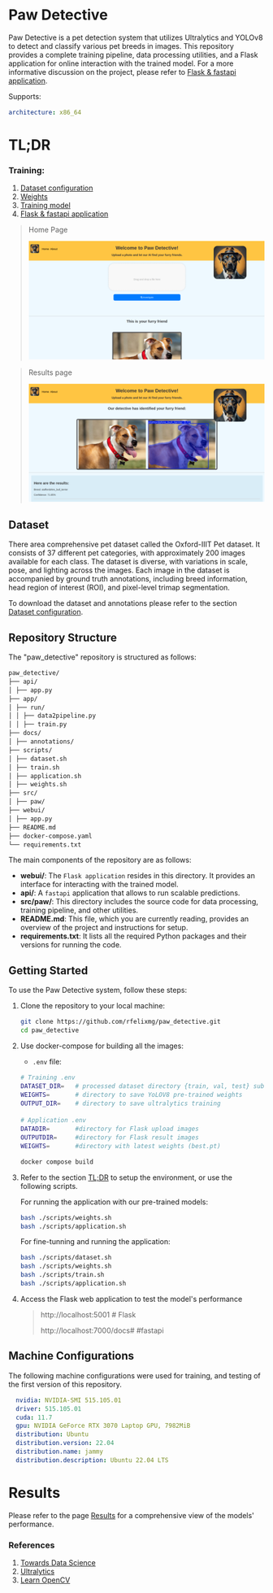 # Paw Detective

Paw Detective is a pet detection system that utilizes Ultralytics and YOLOv8 to detect
and classify various pet breeds in images. This repository provides a complete training
pipeline, data processing utilities, and a Flask application for online interaction with
the trained model. For a more informative discussion on the project, please refer to
[Flask & fastapi application](./docs/application.md).

Supports:
```yaml
architecture: x86_64
```


# TL;DR <a name="tldr"></a>
### Training:
1. [Dataset configuration](./docs/dataset.md)
2. [Weights](./docs/weights.md)
3. [Training model](./docs/training.md)
4. [Flask & fastapi application](./docs/application.md)


> Home Page
>
> ![Home](./docs/src/home.png)

> Results page
>
> ![Home](./docs/src/response.png)


## Dataset

There area comprehensive pet dataset called the Oxford-IIIT Pet dataset. It consists of 37 different pet categories,
with approximately 200 images available for each class. The dataset is diverse, with variations in scale, pose, and
lighting across the images. Each image in the dataset is accompanied by ground truth annotations, including breed
information, head region of interest (ROI), and pixel-level trimap segmentation.

To download the dataset and annotations please refer to the section [Dataset configuration](./docs/dataset.md).

## Repository Structure


The "paw_detective" repository is structured as follows:

```bash
paw_detective/
├── api/
│ ├── app.py
├── app/
│ ├── run/
│ │ ├── data2pipeline.py
│ │ ├── train.py
├── docs/
│ ├── annotations/
├── scripts/
│ ├── dataset.sh
│ ├── train.sh
│ ├── application.sh
│ ├── weights.sh
├── src/
│ ├── paw/
├── webui/
│ ├── app.py
├── README.md
├── docker-compose.yaml
└── requirements.txt
```

The main components of the repository are as follows:

- **webui/**: The `Flask application` resides in this directory. It provides an interface for interacting with the trained model.
- **api/**: A `fastapi` application that allows to run scalable predictions.
- **src/paw/**: This directory includes the source code for data processing, training pipeline, and other utilities.
- **README.md**: This file, which you are currently reading, provides an overview of the project and instructions for setup.
- **requirements.txt**: It lists all the required Python packages and their versions for running the code.

## Getting Started

To use the Paw Detective system, follow these steps:

1. Clone the repository to your local machine:

   ```bash
   git clone https://github.com/rfelixmg/paw_detective.git
   cd paw_detective
   ```

2. Use docker-compose for building all the images:

   - `.env` file:
   ```bash
   # Training .env
   DATASET_DIR=   # processed dataset directory {train, val, test} sub-folders
   WEIGHTS=       # directory to save YoLOV8 pre-trained weights
   OUTPUT_DIR=    # directory to save ultralytics training

   # Application .env
   DATADIR=       #directory for Flask upload images
   OUTPUTDIR=     #directory for Flask result images
   WEIGHTS=       #directory with latest weights (best.pt)
   ```

   ```bash
   docker compose build
   ```

3. Refer to the section [TL;DR](#tldr) to setup the environment, or use the following scripts.

   For running the application with our pre-trained models:
   ```bash
   bash ./scripts/weights.sh
   bash ./scripts/application.sh
   ```

   For fine-tunning and running the application:

   ```bash
   bash ./scripts/dataset.sh
   bash ./scripts/weights.sh
   bash ./scripts/train.sh
   bash ./scripts/application.sh
   ```

4. Access the Flask web application to test the model's performance

   > http://localhost:5001              # Flask
   >
   > http://localhost:7000/docs#        #fastapi


## Machine Configurations

The following machine configurations were used for training, and testing of the first version of this repository.

```yaml
  nvidia: NVIDIA-SMI 515.105.01
  driver: 515.105.01
  cuda: 11.7
  gpu: NVIDIA GeForce RTX 3070 Laptop GPU, 7982MiB
  distribution: Ubuntu
  distribution.version: 22.04
  distribution.name: jammy
  distribution.description: Ubuntu 22.04 LTS
```

# Results

Please refer to the page [Results](./docs/results.md) for a comprehensive view of the models' performance.

### References
1. [Towards Data Science](https://towardsdatascience.com/trian-yolov8-instance-segmentation-on-your-data-6ffa04b2debd)
2. [Ultralytics](https://docs.ultralytics.com/datasets/segment/)
3. [Learn OpenCV](https://learnopencv.com/train-yolov8-on-custom-dataset/)
